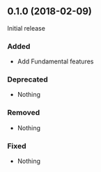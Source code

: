 ## 0.1.0 (2018-02-09)

Initial release

### Added

- Add Fundamental features

### Deprecated

- Nothing

### Removed

- Nothing

### Fixed

- Nothing
